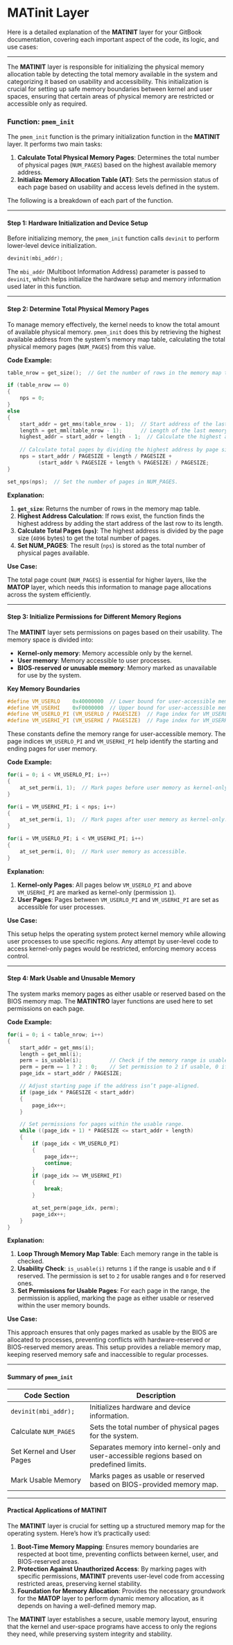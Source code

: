 # MATinit Layer

Here is a detailed explanation of the **MATINIT** layer for your GitBook documentation, covering each important aspect of the code, its logic, and use cases:

***

The **MATINIT** layer is responsible for initializing the physical memory allocation table by detecting the total memory available in the system and categorizing it based on usability and accessibility. This initialization is crucial for setting up safe memory boundaries between kernel and user spaces, ensuring that certain areas of physical memory are restricted or accessible only as required.

### Function: `pmem_init`

The `pmem_init` function is the primary initialization function in the **MATINIT** layer. It performs two main tasks:

1. **Calculate Total Physical Memory Pages**: Determines the total number of physical pages (`NUM_PAGES`) based on the highest available memory address.
2. **Initialize Memory Allocation Table (AT)**: Sets the permission status of each page based on usability and access levels defined in the system.

The following is a breakdown of each part of the function.

***

#### Step 1: Hardware Initialization and Device Setup

Before initializing memory, the `pmem_init` function calls `devinit` to perform lower-level device initialization.

```c
devinit(mbi_addr);
```

The `mbi_addr` (Multiboot Information Address) parameter is passed to `devinit`, which helps initialize the hardware setup and memory information used later in this function.

***

#### Step 2: Determine Total Physical Memory Pages

To manage memory effectively, the kernel needs to know the total amount of available physical memory. `pmem_init` does this by retrieving the highest available address from the system's memory map table, calculating the total physical memory pages (`NUM_PAGES`) from this value.

**Code Example:**

```c
table_nrow = get_size();  // Get the number of rows in the memory map table.

if (table_nrow == 0) 
{
    nps = 0;
}
else
{
    start_addr = get_mms(table_nrow - 1);  // Start address of the last memory range.
    length = get_mml(table_nrow - 1);      // Length of the last memory range.
    highest_addr = start_addr + length - 1;  // Calculate the highest address.
    
    // Calculate total pages by dividing the highest address by page size (4096 bytes).
    nps = start_addr / PAGESIZE + length / PAGESIZE + 
          (start_addr % PAGESIZE + length % PAGESIZE) / PAGESIZE;
}

set_nps(nps);  // Set the number of pages in NUM_PAGES.
```

**Explanation:**

1. **`get_size`**: Returns the number of rows in the memory map table.
2. **Highest Address Calculation**: If rows exist, the function finds the highest address by adding the start address of the last row to its length.
3. **Calculate Total Pages (`nps`)**: The highest address is divided by the page size (`4096` bytes) to get the total number of pages.
4. **Set NUM\_PAGES**: The result (`nps`) is stored as the total number of physical pages available.

**Use Case:**

The total page count (`NUM_PAGES`) is essential for higher layers, like the **MATOP** layer, which needs this information to manage page allocations across the system efficiently.

***

#### Step 3: Initialize Permissions for Different Memory Regions

The **MATINIT** layer sets permissions on pages based on their usability. The memory space is divided into:

* **Kernel-only memory**: Memory accessible only by the kernel.
* **User memory**: Memory accessible to user processes.
* **BIOS-reserved or unusable memory**: Memory marked as unavailable for use by the system.

**Key Memory Boundaries**

```c
#define VM_USERLO    0x40000000  // Lower bound for user-accessible memory.
#define VM_USERHI    0xF0000000  // Upper bound for user-accessible memory.
#define VM_USERLO_PI (VM_USERLO / PAGESIZE)  // Page index for VM_USERLO.
#define VM_USERHI_PI (VM_USERHI / PAGESIZE)  // Page index for VM_USERHI.
```

These constants define the memory range for user-accessible memory. The page indices `VM_USERLO_PI` and `VM_USERHI_PI` help identify the starting and ending pages for user memory.

**Code Example:**

```c
for(i = 0; i < VM_USERLO_PI; i++)
{
    at_set_perm(i, 1);  // Mark pages before user memory as kernel-only.
}

for(i = VM_USERHI_PI; i < nps; i++)
{
    at_set_perm(i, 1);  // Mark pages after user memory as kernel-only.
}

for(i = VM_USERLO_PI; i < VM_USERHI_PI; i++)
{
    at_set_perm(i, 0);  // Mark user memory as accessible.
}
```

**Explanation:**

1. **Kernel-only Pages**: All pages below `VM_USERLO_PI` and above `VM_USERHI_PI` are marked as kernel-only (permission `1`).
2. **User Pages**: Pages between `VM_USERLO_PI` and `VM_USERHI_PI` are set as accessible for user processes.

**Use Case:**

This setup helps the operating system protect kernel memory while allowing user processes to use specific regions. Any attempt by user-level code to access kernel-only pages would be restricted, enforcing memory access control.

***

#### Step 4: Mark Usable and Unusable Memory

The system marks memory pages as either usable or reserved based on the BIOS memory map. The **MATINTRO** layer functions are used here to set permissions on each page.

**Code Example:**

```c
for(i = 0; i < table_nrow; i++)
{
    start_addr = get_mms(i);
    length = get_mml(i);
    perm = is_usable(i);         // Check if the memory range is usable.
    perm = perm == 1 ? 2 : 0;    // Set permission to 2 if usable, 0 if not.
    page_idx = start_addr / PAGESIZE;

    // Adjust starting page if the address isn’t page-aligned.
    if (page_idx * PAGESIZE < start_addr)
    {
        page_idx++;
    }

    // Set permissions for pages within the usable range.
    while ((page_idx + 1) * PAGESIZE <= start_addr + length)
    {
        if (page_idx < VM_USERLO_PI)
        {
            page_idx++;
            continue;
        }
        if (page_idx >= VM_USERHI_PI)
        {
            break;
        }

        at_set_perm(page_idx, perm);
        page_idx++;
    }
}
```

**Explanation:**

1. **Loop Through Memory Map Table**: Each memory range in the table is checked.
2. **Usability Check**: `is_usable(i)` returns `1` if the range is usable and `0` if reserved. The permission is set to `2` for usable ranges and `0` for reserved ones.
3. **Set Permissions for Usable Pages**: For each page in the range, the permission is applied, marking the page as either usable or reserved within the user memory bounds.

**Use Case:**

This approach ensures that only pages marked as usable by the BIOS are allocated to processes, preventing conflicts with hardware-reserved or BIOS-reserved memory areas. This setup provides a reliable memory map, keeping reserved memory safe and inaccessible to regular processes.

***

#### Summary of `pmem_init`

| Code Section              | Description                                                                               |
| ------------------------- | ----------------------------------------------------------------------------------------- |
| `devinit(mbi_addr);`      | Initializes hardware and device information.                                              |
| Calculate `NUM_PAGES`     | Sets the total number of physical pages for the system.                                   |
| Set Kernel and User Pages | Separates memory into kernel-only and user-accessible regions based on predefined limits. |
| Mark Usable Memory        | Marks pages as usable or reserved based on BIOS-provided memory map.                      |

***

#### Practical Applications of MATINIT

The **MATINIT** layer is crucial for setting up a structured memory map for the operating system. Here’s how it’s practically used:

1. **Boot-Time Memory Mapping**: Ensures memory boundaries are respected at boot time, preventing conflicts between kernel, user, and BIOS-reserved areas.
2. **Protection Against Unauthorized Access**: By marking pages with specific permissions, **MATINIT** prevents user-level code from accessing restricted areas, preserving kernel stability.
3. **Foundation for Memory Allocation**: Provides the necessary groundwork for the **MATOP** layer to perform dynamic memory allocation, as it depends on having a well-defined memory map.

The **MATINIT** layer establishes a secure, usable memory layout, ensuring that the kernel and user-space programs have access to only the regions they need, while preserving system integrity and stability.
